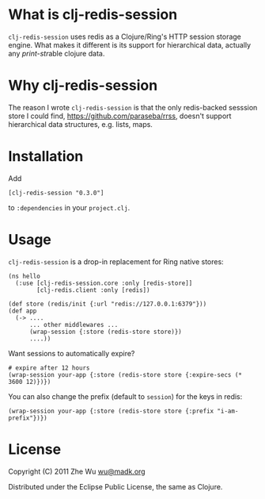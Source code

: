 What is clj-redis-session
=========================

`clj-redis-session` uses redis as a Clojure/Ring's HTTP session
storage engine. What makes it different is its support for
hierarchical data, actually any *print-str*able clojure data.

Why clj-redis-session
=====================

The reason I wrote `clj-redis-session` is that the only redis-backed
sesssion store I could find, https://github.com/paraseba/rrss, doesn't
support hierarchical data structures, e.g. lists, maps.

Installation
============

Add

    [clj-redis-session "0.3.0"]

to `:dependencies` in your `project.clj`.

Usage
=====

`clj-redis-session` is a drop-in replacement for Ring native stores:

    (ns hello
      (:use [clj-redis-session.core :only [redis-store]]
            [clj-redis.client :only [redis])

    (def store (redis/init {:url "redis://127.0.0.1:6379"}))
    (def app
      (-> ....
          ... other middlewares ...
          (wrap-session {:store (redis-store store)})
          ....))

Want sessions to automatically expire?

    # expire after 12 hours
    (wrap-session your-app {:store (redis-store store {:expire-secs (* 3600 12)})})

You can also change the prefix (default to `session`) for the keys in
redis:

    (wrap-session your-app {:store (redis-store store {:prefix "i-am-prefix"})})

License
=======

Copyright (C) 2011 Zhe Wu <wu@madk.org>

Distributed under the Eclipse Public License, the same as Clojure.
